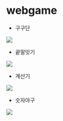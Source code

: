 # webgame

- 구구단

<img src="https://user-images.githubusercontent.com/59558363/83372784-523eee80-a401-11ea-9d29-38d0f3b291e4.png" whith="200" heigth="400"></img>

- 끝말잇기

<img src="https://user-images.githubusercontent.com/59558363/83372862-8ca88b80-a401-11ea-926b-657f61823930.png" whith="200" heigth="400"></img>

- 계산기

<img src="https://user-images.githubusercontent.com/59558363/83372756-350a2000-a401-11ea-98db-2d367e9aed3c.png" whith="200" heigth="400"></img>

- 숫자야구

<img src="https://user-images.githubusercontent.com/59558363/83372822-6a167280-a401-11ea-8cbf-5b95e9657666.png" whith="200" heigth="400"></img>

